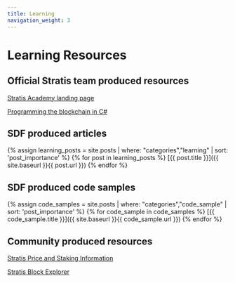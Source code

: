 ```yaml
---
title: Learning
navigation_weight: 3
---
```

# Learning Resources

## Official Stratis team produced resources

[Stratis Academy landing page](https://stratisplatform.com/academy/academy-resources/)

[Programming the blockchain in C#](https://programmingblockchain.gitbooks.io/programmingblockchain/content/)

## SDF produced articles

{% assign learning_posts = site.posts | where: "categories","learning" | sort: 'post_importance' %}
{% for post in learning_posts %}
[{{ post.title }}]({{ site.baseurl }}{{ post.url }})
{% endfor %}

## SDF produced code samples

{% assign code_samples = site.posts | where: "categories","code_sample" | sort: 'post_importance' %}
{% for code_sample in code_samples %}
[{{ code_sample.title }}]({{ site.baseurl }}{{ code_sample.url }})
{% endfor %}

## Community produced resources

[Stratis Price and Staking Information](https://stratispool.com/)

[Stratis Block Explorer](https://chainz.cryptoid.info/strat/)